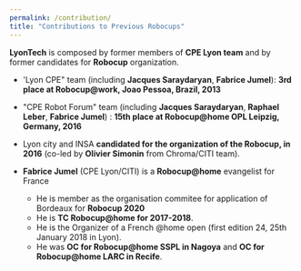 ```yaml
---
permalink: /contribution/
title: "Contributions to Previous Robocups"
---
```



**LyonTech** is composed by former members of **CPE Lyon team** and by former candidates for **Robocup** organization.

- 'Lyon CPE" team  (including **Jacques Saraydaryan**, **Fabrice Jumel**): **3rd place at Robocup@work, Joao Pessoa, Brazil, 2013**
- "CPE Robot Forum" team (including **Jacques Saraydaryan**, **Raphael Leber**, **Fabrice Jumel**) : **15th place at Robocup@home OPL Leipzig, Germany, 2016**
- Lyon city and INSA **candidated for the organization of the Robocup, in 2016** (co-led by **Olivier Simonin** from Chroma/CITI team).
- **Fabrice Jumel** (CPE Lyon/CITI) is a **Robocup@home** evangelist for France

  - He is member as the organisation commitee for application of Bordeaux for **Robocup 2020** 
  - He is **TC Robocup@home for 2017-2018**. 
  - He is  the Organizer of a French @home open (first edition 24, 25th January 2018 in Lyon). 
  - He was **OC for Robocup@home SSPL in Nagoya** and **OC for Robocup@home LARC in Recife**.
